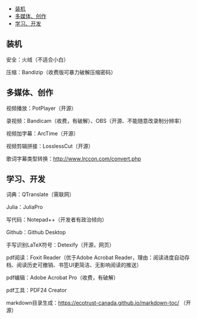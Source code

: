 - [装机](#--)
- [多媒体、创作](#------)
- [学习、开发](#-----)

## 装机
安全：火绒（不适合小白）

压缩：Bandizip（收费版可暴力破解压缩密码）

## 多媒体、创作
视频播放：PotPlayer（开源）

录视频：Bandicam（收费，有破解）、OBS（开源、不能随意改录制分辨率）

视频加字幕：ArcTime（开源）

视频剪辑拼接：LosslessCut（开源）

歌词字幕类型转换：http://www.lrccon.com/convert.php

## 学习、开发
词典：QTranslate（需联网）

Julia：JuliaPro

写代码：Notepad++（开发者有政治倾向）

Github：Github Desktop

手写识别LaTeX符号：Detexify（开源，网页）

pdf阅读：Foxit Reader（优于Adobe Acrobat Reader，理由：阅读进度自动存档、阅读历史可撤销、书签UI更简洁、无影响阅读的推送）

pdf编辑：Adobe Acrobat Pro（收费，有破解）

pdf工具：PDF24 Creator

markdown目录生成：https://ecotrust-canada.github.io/markdown-toc/ （开源）

